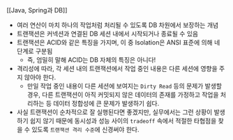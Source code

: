 [[Java, Spring과 DB]]

- 여러 연산이 마치 하나의 작업처럼 처리될 수 있도록 DB 차원에서 보장하는 개념
- 트랜잭션은 커넥션과 연결된 DB 세션 내에서 시작되거나 종료될 수 있음
- 트랜잭션은 ACID와 같은 특징을 가지며, 이 중 Isolation은 ANSI 표준에 의해 네 단계로 구분됨
	- 즉, 엄밀히 말해 ACID는 DB 자체의 특징은 아니다!
- 격리성에 따라, 각 세션 내의 트랜잭션에서 작업 중인 내용은 다른 세션에 영향을 주지 않아야 한다.
	- 만일 작업 중인 내용이 다른 세션에 보여지는 `Dirty Read` 등의 문제가 발생할 경우, 다른 트랜잭션이 아직 커밋되지 않은 데이터의 존재를 가정하고 작업을 처리하는 등 데이터 정합성에 큰 문제가 발생하기 쉽다.
- 사실 트랜잭션이 순차적으로 잘 실행된다면 좋겠지만, 실무에서는 그런 상황이 발생하기 쉽지 않기 때문에 동시성과 성능 사이의 `tradeoff` 속에서 적절한 타협점을 찾을 수 있도록 `트랜잭션 격리 수준`에 신경써야 한다.